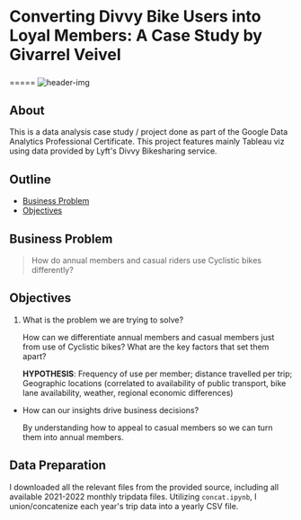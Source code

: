 # Converting Divvy Bike Users into Loyal Members: A Case Study by Givarrel Veivel
#####
=====
![header-img](https://pbs.twimg.com/profile_banners/1365175176/1621969553/1500x500)
  
## About
This is a data analysis case study / project done as part of the Google Data Analytics Professional Certificate. This project features mainly Tableau viz using data provided by Lyft's Divvy Bikesharing service.

## Outline
- [Business Problem](#business-problem)
- [Objectives](#objectives)
  
## Business Problem
> How do annual members and casual riders use Cyclistic bikes
differently?
  
## Objectives
1. What is the problem we are trying to solve?
    
    How can we differentiate annual members and casual members just from use of Cyclistic bikes? What are the key factors that set them apart?
    
    **HYPOTHESIS**: Frequency of use per member; distance travelled per trip; Geographic locations (correlated to availability of public transport, bike lane availability, weather, regional economic differences)
    
- How can our insights drive business decisions?
    
    By understanding how to appeal to casual members so we can turn them into annual members.
  
## Data Preparation
I downloaded all the relevant files from the provided source, including all available 2021-2022 monthly tripdata files. Utilizing `concat.ipynb`, I union/concatenize each year's trip data into a yearly CSV file.